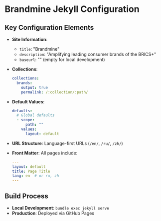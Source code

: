 # Brandmine Jekyll Configuration

## Key Configuration Elements

- **Site Information**:
  - `title`: "Brandmine"
  - `description`: "Amplifying leading consumer brands of the BRICS+"
  - `baseurl`: "" (empty for local development)

- **Collections**:
  ```yaml
  collections:
    brands:
      output: true
      permalink: /:collection/:path/
  ```

- **Default Values**:
  ```yaml
  defaults:
    # Global defaults
    - scope:
        path: ""
      values:
        layout: default
  ```

- **URL Structure**: Language-first URLs (`/en/`, `/ru/`, `/zh/`)

- **Front Matter**: All pages include:
  ```yaml
  ---
  layout: default
  title: Page Title
  lang: en  # or ru, zh
  ---
  ```

## Build Process

- **Local Development**: `bundle exec jekyll serve`
- **Production**: Deployed via GitHub Pages